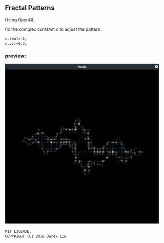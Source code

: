 ## Fractal Patterns

Using OpenGL


fix the complex constant c to adjust the pattern.

    c.real=-1;
    c.vir=0.3;
    
### preview:
![](preview.png)


```
MIT LICENSE.
COPYRIGHT (C) 2016 Derek Liu
```